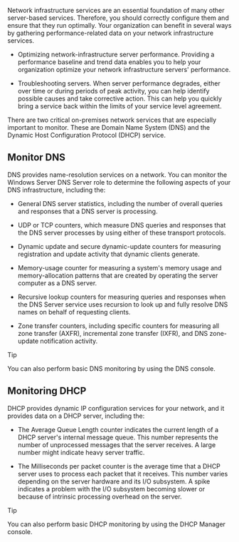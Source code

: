 Network infrastructure services are an essential foundation of many other server-based services. Therefore, you should correctly configure them and ensure that they run optimally. Your organization can benefit in several ways by gathering performance-related data on your network infrastructure services.

- Optimizing network-infrastructure server performance. Providing a performance baseline and trend data enables you to help your organization optimize your network infrastructure servers' performance.

- Troubleshooting servers. When server performance degrades, either over time or during periods of peak activity, you can help identify possible causes and take corrective action. This can help you quickly bring a service back within the limits of your service level agreement.

There are two critical on-premises network services that are especially important to monitor. These are Domain Name System (DNS) and the Dynamic Host Configuration Protocol (DHCP) service.

## Monitor DNS

DNS provides name-resolution services on a network. You can monitor the Windows Server DNS Server role to determine the following aspects of your DNS infrastructure, including the:

- General DNS server statistics, including the number of overall queries and responses that a DNS server is processing.

- UDP or TCP counters, which measure DNS queries and responses that the DNS server processes by using either of these transport protocols.

- Dynamic update and secure dynamic-update counters for measuring registration and update activity that dynamic clients generate.

- Memory-usage counter for measuring a system's memory usage and memory-allocation patterns that are created by operating the server computer as a DNS server.

- Recursive lookup counters for measuring queries and responses when the DNS Server service uses recursion to look up and fully resolve DNS names on behalf of requesting clients.

- Zone transfer counters, including specific counters for measuring all zone transfer (AXFR), incremental zone transfer (IXFR), and DNS zone-update notification activity.

> [!TIP]
> You can also perform basic DNS monitoring by using the DNS console.
## Monitoring DHCP

DHCP provides dynamic IP configuration services for your network, and it provides data on a DHCP server, including the:

- The Average Queue Length counter indicates the current length of a DHCP server's internal message queue. This number represents the number of unprocessed messages that the server receives. A large number might indicate heavy server traffic.

- The Milliseconds per packet counter is the average time that a DHCP server uses to process each packet that it receives. This number varies depending on the server hardware and its I/O subsystem. A spike indicates a problem with the I/O subsystem becoming slower or because of intrinsic processing overhead on the server.

> [!TIP]
> You can also perform basic DHCP monitoring by using the DHCP Manager console.
